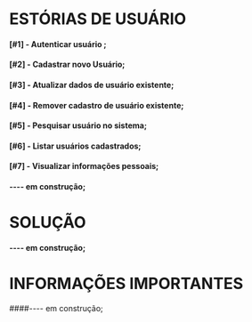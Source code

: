 
# ESTÓRIAS DE USUÁRIO

#### [#1] - Autenticar usuário ;

#### [#2] - Cadastrar novo Usuário;

#### [#3] - Atualizar dados de usuário existente;

#### [#4] - Remover cadastro de usuário existente;

#### [#5] - Pesquisar usuário no sistema;

#### [#6] - Listar usuários cadastrados;

#### [#7] - Visualizar informações pessoais;

#### ---- em construção;

# SOLUÇÃO

#### ---- em construção;

# INFORMAÇÕES IMPORTANTES

####---- em construção;
